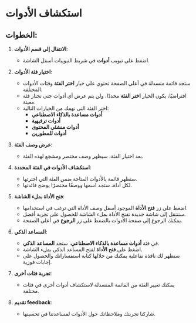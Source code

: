 # استكشاف الأدوات

## الخطوات:

1. **الانتقال إلى قسم الأدوات**:

   - اضغط على تبويب **أدوات** في شريط التبويبات أسفل الشاشة.

2. **اختيار فئة الأدوات**:

   - ستجد قائمة منسدلة في أعلى الصفحة تحتوي على خيار **اختر الفئة** وفئات الأدوات المختلفة.
   - افتراضيًا، يكون الخيار **اختر الفئة** محددًا، ولن يتم عرض أي أدوات حتى تختار فئة معينة.
   - اختر الفئة التي تهمك من الخيارات التالية:
     - **أدوات مساعدة بالذكاء الاصطناعي**
     - **أدوات ترفيهية**
     - **أدوات منشئي المحتوى**
     - **أدوات للمطورين**

3. **عرض وصف الفئة**:

   - بعد اختيار الفئة، سيظهر وصف مختصر ومشجع لهذه الفئة.

4. **استكشاف الأدوات في الفئة المحددة**:

   - ستظهر قائمة بالأدوات المتاحة ضمن الفئة التي اخترتها.
   - لكل أداة، ستجد اسمها ووصفًا مختصرًا يوضح فائدتها.

5. **فتح الأداة بملء الشاشة**:

   - اضغط على زر **فتح الأداة** الموجود أسفل وصف الأداة التي ترغب في استخدامها.
   - ستنتقل إلى شاشة جديدة تفتح الأداة بملء الشاشة للحصول على تجربة أفضل.
   - يمكنك الرجوع إلى صفحة الأدوات بالضغط على زر **الرجوع** في أعلى الصفحة.

6. **المساعد الذكي**:

   - في فئة **أدوات مساعدة بالذكاء الاصطناعي**، ستجد **المساعد الذكي**.
   - اضغط على **فتح الأداة** لفتح المساعد الذكي بملء الشاشة.
   - ستظهر لك نافذة تفاعلية يمكنك من خلالها كتابة استفساراتك والحصول على إجابات فورية.

7. **تجربة فئات أخرى**:

   - يمكنك تغيير الفئة من القائمة المنسدلة لاستكشاف أدوات أخرى في فئات مختلفة.

8. **تقديم feedback**:

   - شاركنا تجربتك وملاحظاتك حول الأدوات لمساعدتنا في تحسينها.